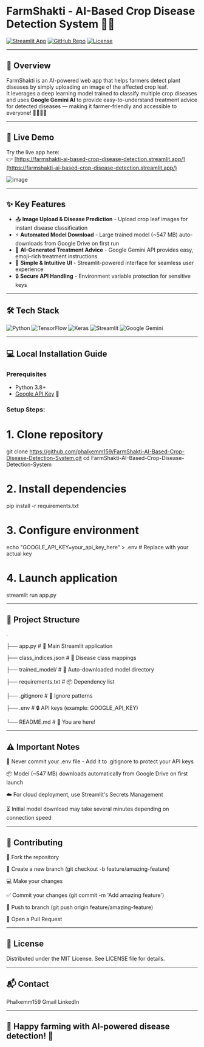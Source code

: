 # FarmShakti - AI-Based Crop Disease Detection System 🌿🤖

[![Streamlit App](https://img.shields.io/badge/Streamlit-Deployed-FF4B4B?logo=streamlit&logoColor=white)](https://farmshakti-ai-based-crop-disease-detection.streamlit.app/)
[![GitHub Repo](https://img.shields.io/badge/GitHub-Repository-181717?logo=github)](https://github.com/phalkemm159/FarmShakti-AI-Based-Crop-Disease-Detection-System)
[![License](https://img.shields.io/badge/License-MIT-yellow.svg)](https://opensource.org/licenses/MIT)

---

## 🌱 Overview

FarmShakti is an AI-powered web app that helps farmers detect plant diseases by simply uploading an image of the affected crop leaf.  
It leverages a deep learning model trained to classify multiple crop diseases and uses **Google Gemini AI** to provide easy-to-understand treatment advice for detected diseases — making it farmer-friendly and accessible to everyone! 👨‍🌾👩‍🌾

---

## 🚀 Live Demo

Try the live app here:  
👉 [https://farmshakti-ai-based-crop-disease-detection.streamlit.app/](https://farmshakti-ai-based-crop-disease-detection.streamlit.app/)

![image](https://github.com/user-attachments/assets/cd48d94b-3a7f-4a04-89cf-137a22560ec8)


---

## ✨ Key Features

- 📤 **Image Upload & Disease Prediction** - Upload crop leaf images for instant disease classification
- ⚡ **Automated Model Download** - Large trained model (~547 MB) auto-downloads from Google Drive on first run
- 🌿 **AI-Generated Treatment Advice** - Google Gemini API provides easy, emoji-rich treatment instructions
- 🎨 **Simple & Intuitive UI** - Streamlit-powered interface for seamless user experience
- 🔒 **Secure API Handling** - Environment variable protection for sensitive keys

---

## 🛠️ Tech Stack

![Python](https://img.shields.io/badge/Python-3776AB?logo=python&logoColor=white)
![TensorFlow](https://img.shields.io/badge/TensorFlow-FF6F00?logo=tensorflow&logoColor=white)
![Keras](https://img.shields.io/badge/Keras-D00000?logo=keras&logoColor=white)
![Streamlit](https://img.shields.io/badge/Streamlit-FF4B4B?logo=streamlit&logoColor=white)
![Google Gemini](https://img.shields.io/badge/Google_Gemini-4285F4?logo=google&logoColor=white)

---

## 💻 Local Installation Guide

### Prerequisites
- Python 3.8+
- [Google API Key](https://makersuite.google.com/app/apikey) 🔑

### Setup Steps:

# 1. Clone repository
git clone https://github.com/phalkemm159/FarmShakti-AI-Based-Crop-Disease-Detection-System.git
cd FarmShakti-AI-Based-Crop-Disease-Detection-System

# 2. Install dependencies
pip install -r requirements.txt

# 3. Configure environment
echo "GOOGLE_API_KEY=your_api_key_here" > .env  # Replace with your actual key

# 4. Launch application
streamlit run app.py

---

## 📂 Project Structure

.

├── app.py                      # 🚀 Main Streamlit application

├── class_indices.json          # 📝 Disease class mappings

├── trained_model/              # 🤖 Auto-downloaded model directory

├── requirements.txt            # 📦 Dependency list

├── .gitignore                  # 👻 Ignore patterns

├── .env                        # 🔒 API keys (example: GOOGLE_API_KEY)

└── README.md                   # 📖 You are here!

---

## ⚠️ Important Notes

🔐 Never commit your .env file - Add it to .gitignore to protect your API keys

📦 Model (~547 MB) downloads automatically from Google Drive on first launch

☁️ For cloud deployment, use Streamlit's Secrets Management

⏳ Initial model download may take several minutes depending on connection speed

---

## 🤝 Contributing

🍴 Fork the repository

🌿 Create a new branch (git checkout -b feature/amazing-feature)

💻 Make your changes

✅ Commit your changes (git commit -m 'Add amazing feature')

🚀 Push to branch (git push origin feature/amazing-feature)

🔄 Open a Pull Request

---

## 📜 License

Distributed under the MIT License. See LICENSE file for details.

---

## 📬 Contact

Phalkemm159
Gmail
LinkedIn

---

## 🌾 Happy farming with AI-powered disease detection! 🌱
